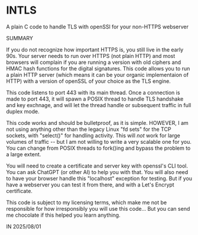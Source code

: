 # INTLS
A plain C code to handle TLS with openSSl for your non-HTTPS webserver


SUMMARY

If you do not recognize how important HTTPS is, you still live in the early
90s. Your server needs to run over HTTPS (not plain HTTP) and most browsers
will complain if you are running a version with old ciphers and HMAC hash
functions for the digital signatures. This code allows you to run a plain
HTTP server (which means it can be your organic implementaion of HTTP) with
a version of openSSL of your choice as the TLS engine.

This code listens to port 443 with its main thread. Once a connection is
made to port 443, it will spawn a POSIX thread to handle TLS handshake and
key exchnage, and will let the thread handle or subsequent traffic in full
duplex mode.

This code works and should be bulletproof, as it is simple. HOWEVER, I am
not using anything other than the legacy Linux "fd sets" for the TCP sockets,
with "select()" for handling activity. This will _not_ work for large volumes
of traffic -- but I am not willing to write a very scalable one for you. You
can change from POSIX threads to fork()ing and bypass the problem to a large
extent.

You will need to create a certificate and server key with openssl's CLI tool.
You can ask ChatGPT (or other AI) to help you with that. You will also need
to have your browser handle this "localhost" exception for testing. But if
you have a webserver you can test it from there, and with a Let's Encrypt
certificate.

This code is subject to my licensing terms, which make me not be responsible
for how irresponsibly you will use this code... But you can send me chocolate
if this helped you learn anything.

IN 2025/08/01

